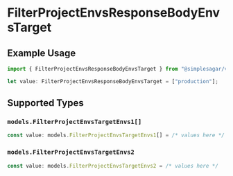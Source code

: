 # FilterProjectEnvsResponseBodyEnvsTarget

## Example Usage

```typescript
import { FilterProjectEnvsResponseBodyEnvsTarget } from "@simplesagar/vercel/models/filterprojectenvsop.js";

let value: FilterProjectEnvsResponseBodyEnvsTarget = ["production"];
```

## Supported Types

### `models.FilterProjectEnvsTargetEnvs1[]`

```typescript
const value: models.FilterProjectEnvsTargetEnvs1[] = /* values here */
```

### `models.FilterProjectEnvsTargetEnvs2`

```typescript
const value: models.FilterProjectEnvsTargetEnvs2 = /* values here */
```

